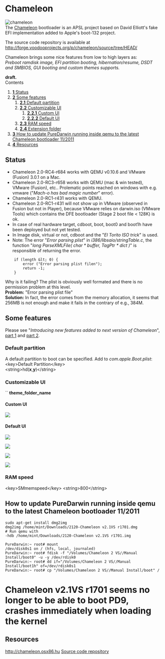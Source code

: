 Chameleon
=========

![chameleon](http://chameleon.osx86.hu/images/28t.png)  
The [Chameleon](http://chameleon.osx86.hu/category/Chameleon/) bootloader is an APSL project based on David Elliott's fake EFI implementation added to Apple's boot-132 project.

The source code repository is available at
<http://forge.voodooprojects.org/p/chameleon/source/tree/HEAD/>

Chameleon brings some nice features from low to high layers as:  
*Preboot ramdisk image, EFI partition booting, hibernation/resume, DSDT and SMBIOS, GUI booting and custom themes supports.*

**draft.**  
Contents  
1.  [**1** Status](chameleon.html#TOC-Status)
2.  [**2** Some features](chameleon.html#TOC-Some-features)
    1.  [**2.1** Default partition](chameleon.html#TOC-Default-partition)
    2.  [**2.2** Customizable UI](chameleon.html#TOC-Customizable-UI)
        1.  [**2.2.1** Custom UI](chameleon.html#TOC-Custom-UI)
        2.  [**2.2.2** Default UI](chameleon.html#TOC-Default-UI)
    3.  [**2.3** RAM speed](chameleon.html#TOC-RAM-speed)
    4.  [**2.4** Extension folder](chameleon.html#TOC-Extension-folder)
3.  [**3** How to update PureDarwin running inside qemu to the latest Chameleon bootloader 11/2011](chameleon.html#TOC-How-to-update-PureDarwin-running-inside-qemu-to-the-latest-Chameleon-bootloader-11-2011)
4.  [**4** Resources](chameleon.html#TOC-Resources)

Status
------

- Chameleon 2.0-RC4-r684 works with QEMU v0.10.6 and VMware (Fusion) 3.0.1 on a Mac.
- Chameleon 2.0-RC3-r658 works with QEMU (mac & win tested), VMware (Fusion), etc.. Prolematic points reached on windows with e.g. vmware ("*Mach-o has bad magic number*" error).
- Chameleon 2.0-RC1-r431 works with QEMU.
- Chameleon 2.0-RC1-r431 will not show up in VMware (observed in Fusion but not in Player), because VMware relies on darwin.iso (VMware Tools) which contains the DFE bootloader (Stage 2 boot file &lt; 128K) is ok.
- In case of real hardware target, cdboot, boot, boot0 and boot1h have been deployed but not yet tested.
- In Image disk, virtual or not, cdboot and the "*El Torito ISO trick*" is used.
- Note: The error "*Error parsing plist*" in *i386/libsaio/stringTable.c*, the function "*long ParseXMLFile( char * buffer, TagPtr * dict )*" is responsible of returning the error.
```
    if (length &lt; 0) {
        error ("Error parsing plist filen");
        return -1;
    }
```
Why is it failing? The plist is obviously well formated and there is no permission problem at this level.  
**Problem:** "Error parsing plist file"   
**Solution:** In fact, the error comes from the memory allocation, it seems that 256MB is not enough and make it fails in the contrary of e.g., 384M.

Some features
-------------
Please see "*Introducing new features added to next version of Chameleon*", [part 1](http://chameleon.osx86.hu/articles/introducing-new-features-added-to-next-version-of-chameleon-part-1) and [part 2](http://chameleon.osx86.hu/articles/more-new-features-added-to-next-chameleon-version-part-2).

### Default partition
A default partition to boot can be specified.
Add to *com.apple.Boot.plist*:  
&lt;key&gt;Default Partition&lt;/key&gt;  
&lt;string&gt;hd(**x**,**y**)&lt;/string&gt;  


### Customizable UI
``
<string>**theme_folder_name**</string>

#### Custom UI
[![](../../_/rsrc/1247935767327/developers/booting/chameleon/Chameleon%20PureDarwin%20theme%200%20wait.png%3Fheight=327&width=420)](chameleon/Chameleon%20PureDarwin%20theme%200%20wait.png%3Fattredirects=0)

#### Default UI
[![](../../_/rsrc/1247890788671/developers/booting/chameleon/chameleon%20v2.0-RC1-r431%20timeout.png%3Fheight=327&width=420)](chameleon/chameleon%20v2.0-RC1-r431%20timeout.png%3Fattredirects=0)

[![](../../_/rsrc/1247890781208/developers/booting/chameleon/chameleon%20v2.0-RC1-r431%20memory%20info.png%3Fheight=330&width=420)](chameleon/chameleon%20v2.0-RC1-r431%20memory%20info.png%3Fattredirects=0)

[![](../../_/rsrc/1247890794899/developers/booting/chameleon/chameleon%20v2.0-RC1-r431%20video%20info.png%3Fheight=330&width=420)](chameleon/chameleon%20v2.0-RC1-r431%20video%20info.png%3Fattredirects=0)

[![](../../_/rsrc/1247890785709/developers/booting/chameleon/chameleon%20v2.0-RC1-r431%20%20boot%20devices.png%3Fheight=330&width=420)](chameleon/chameleon%20v2.0-RC1-r431%20%20boot%20devices.png%3Fattredirects=0)

### RAM speed
&lt;key&gt;SMmemspeed&lt;/key&gt;
&lt;string&gt;800&lt;/string&gt;


How to update PureDarwin running inside qemu to the latest Chameleon bootloader 11/2011
----------------------------------------------------------------------------------------
```
sudo apt-get install dmg2img
dmg2img /home/mint/Downloads/2120-Chameleon v2.1VS r1701.dmg
# Run qemu with 
-hdb /home/mint/Downloads/2120-Chameleon v2.1VS r1701.img
```

```
PureDarwin:~ root# mount
/dev/disk0s1 on / (hfs, local, journaled)
PureDarwin:~ root# fdisk -f "/Volumes/Chameleon 2 VS//Manual Install/boot0" -u -y /dev/rdisk0
PureDarwin:~ root# dd if="/Volumes/Chameleon 2 VS//Manual Install/boot1h" of=/dev/rdisk0s1
PureDarwin:~ root# cp "/Volumes/Chameleon 2 VS//Manual Install/boot" /
```

# Chameleon v2.1VS r1701 seems no longer to be able to boot PD9, crashes immediately when loading the kernel
Resources
---------
<http://chameleon.osx86.hu>
[Source code repository](http://forge.voodooprojects.org/p/chameleon/source/tree/HEAD/)